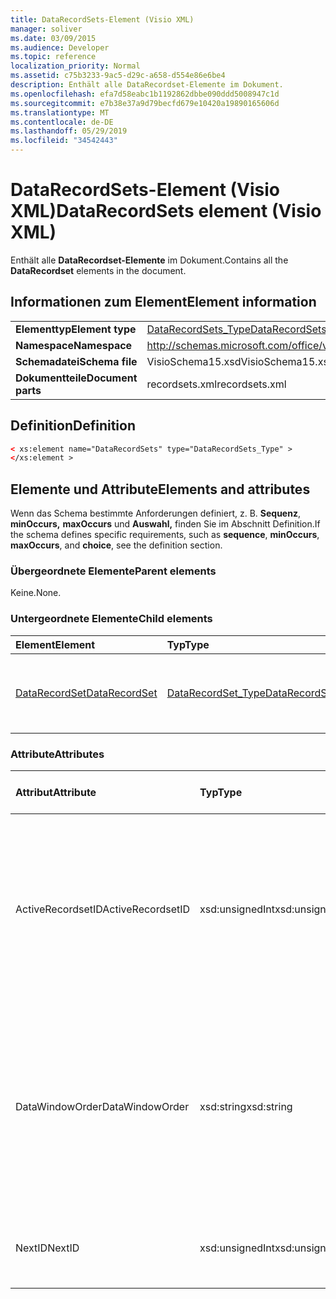 ```yaml
---
title: DataRecordSets-Element (Visio XML)
manager: soliver
ms.date: 03/09/2015
ms.audience: Developer
ms.topic: reference
localization_priority: Normal
ms.assetid: c75b3233-9ac5-d29c-a658-d554e86e6be4
description: Enthält alle DataRecordset-Elemente im Dokument.
ms.openlocfilehash: efa7d58eabc1b1192862dbbe090ddd5008947c1d
ms.sourcegitcommit: e7b38e37a9d79becfd679e10420a19890165606d
ms.translationtype: MT
ms.contentlocale: de-DE
ms.lasthandoff: 05/29/2019
ms.locfileid: "34542443"
---
```

# <a name="datarecordsets-element-visio-xml"></a><span data-ttu-id="77a58-103">DataRecordSets-Element (Visio XML)</span><span class="sxs-lookup"><span data-stu-id="77a58-103">DataRecordSets element (Visio XML)</span></span>

<span data-ttu-id="77a58-104">Enthält alle **DataRecordset-Elemente** im Dokument.</span><span class="sxs-lookup"><span data-stu-id="77a58-104">Contains all the **DataRecordset** elements in the document.</span></span> 
  
## <a name="element-information"></a><span data-ttu-id="77a58-105">Informationen zum Element</span><span class="sxs-lookup"><span data-stu-id="77a58-105">Element information</span></span>

|||
|:-----|:-----|
|<span data-ttu-id="77a58-106">**Elementtyp**</span><span class="sxs-lookup"><span data-stu-id="77a58-106">**Element type**</span></span> <br/> |[<span data-ttu-id="77a58-107">DataRecordSets_Type</span><span class="sxs-lookup"><span data-stu-id="77a58-107">DataRecordSets_Type</span></span>](datarecordsets_type-complextypevisio-xml.md) <br/> |
|<span data-ttu-id="77a58-108">**Namespace**</span><span class="sxs-lookup"><span data-stu-id="77a58-108">**Namespace**</span></span> <br/> |http://schemas.microsoft.com/office/visio/2012/main  <br/> |
|<span data-ttu-id="77a58-109">**Schemadatei**</span><span class="sxs-lookup"><span data-stu-id="77a58-109">**Schema file**</span></span> <br/> |<span data-ttu-id="77a58-110">VisioSchema15.xsd</span><span class="sxs-lookup"><span data-stu-id="77a58-110">VisioSchema15.xsd</span></span>  <br/> |
|<span data-ttu-id="77a58-111">**Dokumentteile**</span><span class="sxs-lookup"><span data-stu-id="77a58-111">**Document parts**</span></span> <br/> |<span data-ttu-id="77a58-112">recordsets.xml</span><span class="sxs-lookup"><span data-stu-id="77a58-112">recordsets.xml</span></span>  <br/> |
   
## <a name="definition"></a><span data-ttu-id="77a58-113">Definition</span><span class="sxs-lookup"><span data-stu-id="77a58-113">Definition</span></span>

```XML
< xs:element name="DataRecordSets" type="DataRecordSets_Type" >
</xs:element >
```

## <a name="elements-and-attributes"></a><span data-ttu-id="77a58-114">Elemente und Attribute</span><span class="sxs-lookup"><span data-stu-id="77a58-114">Elements and attributes</span></span>

<span data-ttu-id="77a58-115">Wenn das Schema bestimmte Anforderungen definiert, z. B. **Sequenz**, **minOccurs,** **maxOccurs** und **Auswahl,** finden Sie im Abschnitt Definition.</span><span class="sxs-lookup"><span data-stu-id="77a58-115">If the schema defines specific requirements, such as **sequence**, **minOccurs**, **maxOccurs**, and **choice**, see the definition section.</span></span> 
  
### <a name="parent-elements"></a><span data-ttu-id="77a58-116">Übergeordnete Elemente</span><span class="sxs-lookup"><span data-stu-id="77a58-116">Parent elements</span></span>

<span data-ttu-id="77a58-117">Keine.</span><span class="sxs-lookup"><span data-stu-id="77a58-117">None.</span></span>
  
### <a name="child-elements"></a><span data-ttu-id="77a58-118">Untergeordnete Elemente</span><span class="sxs-lookup"><span data-stu-id="77a58-118">Child elements</span></span>

|<span data-ttu-id="77a58-119">**Element**</span><span class="sxs-lookup"><span data-stu-id="77a58-119">**Element**</span></span>|<span data-ttu-id="77a58-120">**Typ**</span><span class="sxs-lookup"><span data-stu-id="77a58-120">**Type**</span></span>|<span data-ttu-id="77a58-121">**Beschreibung**</span><span class="sxs-lookup"><span data-stu-id="77a58-121">**Description**</span></span>|
|:-----|:-----|:-----|
|[<span data-ttu-id="77a58-122">DataRecordSet</span><span class="sxs-lookup"><span data-stu-id="77a58-122">DataRecordSet</span></span>](datarecordset-element-datarecordsets_type-complextypevisio-xml.md) <br/> |[<span data-ttu-id="77a58-123">DataRecordSet_Type</span><span class="sxs-lookup"><span data-stu-id="77a58-123">DataRecordSet_Type</span></span>](datarecordset_type-complextypevisio-xml.md) <br/> |<span data-ttu-id="77a58-124">Enthält alle **DataRecordset-Elemente** im Dokument.</span><span class="sxs-lookup"><span data-stu-id="77a58-124">Contains all the **DataRecordset** elements in the document.</span></span>  <br/> |
   
### <a name="attributes"></a><span data-ttu-id="77a58-125">Attribute</span><span class="sxs-lookup"><span data-stu-id="77a58-125">Attributes</span></span>

|<span data-ttu-id="77a58-126">**Attribut**</span><span class="sxs-lookup"><span data-stu-id="77a58-126">**Attribute**</span></span>|<span data-ttu-id="77a58-127">**Typ**</span><span class="sxs-lookup"><span data-stu-id="77a58-127">**Type**</span></span>|<span data-ttu-id="77a58-128">**Erforderlich**</span><span class="sxs-lookup"><span data-stu-id="77a58-128">**Required**</span></span>|<span data-ttu-id="77a58-129">**Beschreibung**</span><span class="sxs-lookup"><span data-stu-id="77a58-129">**Description**</span></span>|<span data-ttu-id="77a58-130">**Mögliche Werte**</span><span class="sxs-lookup"><span data-stu-id="77a58-130">**Possible values**</span></span>|
|:-----|:-----|:-----|:-----|:-----|
|<span data-ttu-id="77a58-131">ActiveRecordsetID</span><span class="sxs-lookup"><span data-stu-id="77a58-131">ActiveRecordsetID</span></span>  <br/> |<span data-ttu-id="77a58-132">xsd:unsignedInt</span><span class="sxs-lookup"><span data-stu-id="77a58-132">xsd:unsignedInt</span></span>  <br/> |<span data-ttu-id="77a58-133">Optional</span><span class="sxs-lookup"><span data-stu-id="77a58-133">optional</span></span>  <br/> |<span data-ttu-id="77a58-134">Die ID des aktiven Datendatensatz im Fenster Externe Daten, wenn das Fenster geschlossen wird, sodass es beim nächsten Öffnen des Fensters wiederhergestellt werden kann. </span><span class="sxs-lookup"><span data-stu-id="77a58-134">The ID of the active data recordset in the **External Data** window when the window closes, so that it can be restored the next time the window opens.</span></span>  <br/> |<span data-ttu-id="77a58-135">Werte des xsd:unsignedInt-Typs.</span><span class="sxs-lookup"><span data-stu-id="77a58-135">Values of the xsd:unsignedInt type.</span></span>  <br/> |
|<span data-ttu-id="77a58-136">DataWindowOrder</span><span class="sxs-lookup"><span data-stu-id="77a58-136">DataWindowOrder</span></span>  <br/> |<span data-ttu-id="77a58-137">xsd:string</span><span class="sxs-lookup"><span data-stu-id="77a58-137">xsd:string</span></span>  <br/> |<span data-ttu-id="77a58-138">Optional</span><span class="sxs-lookup"><span data-stu-id="77a58-138">optional</span></span>  <br/> |<span data-ttu-id="77a58-139">Die Reihenfolge der Datendatensätze, die auf den Registerkarten des Fensters Externe **Daten angezeigt** werden.</span><span class="sxs-lookup"><span data-stu-id="77a58-139">The order of the data recordsets displayed on the tabs of the **External Data** window.</span></span> <span data-ttu-id="77a58-140">Eine geordnete Liste von Daten-Recordset-IDs, getrennt durch Semikolonen.</span><span class="sxs-lookup"><span data-stu-id="77a58-140">An ordered list of data-recordset IDs, separated by semi-colons.</span></span>  <br/> |<span data-ttu-id="77a58-141">Werte des xsd:string-Typs.</span><span class="sxs-lookup"><span data-stu-id="77a58-141">Values of the xsd:string type.</span></span>  <br/> |
|<span data-ttu-id="77a58-142">NextID</span><span class="sxs-lookup"><span data-stu-id="77a58-142">NextID</span></span>  <br/> |<span data-ttu-id="77a58-143">xsd:unsignedInt</span><span class="sxs-lookup"><span data-stu-id="77a58-143">xsd:unsignedInt</span></span>  <br/> |<span data-ttu-id="77a58-144">erforderlich</span><span class="sxs-lookup"><span data-stu-id="77a58-144">required</span></span>  <br/> |<span data-ttu-id="77a58-145">Die nächste verfügbare ID für ein neues Daten recordset.</span><span class="sxs-lookup"><span data-stu-id="77a58-145">The next available ID for a new data recordset.</span></span>  <br/> |<span data-ttu-id="77a58-146">Werte des xsd:unsignedInt-Typs.</span><span class="sxs-lookup"><span data-stu-id="77a58-146">Values of the xsd:unsignedInt type.</span></span>  <br/> |
   

